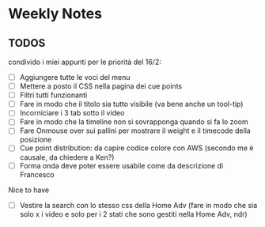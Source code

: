 # Weekly Notes

## TODOS

condivido i miei appunti per le priorità del 16/2:

- [ ] Aggiungere tutte le voci del menu
- [ ] Mettere a posto il CSS nella pagina dei cue points
- [ ] Filtri tutti funzionanti
- [ ] Fare in modo che il titolo sia tutto visibile (va bene anche un tool-tip)
- [ ] Incorniciare i 3 tab sotto il video
- [ ] Fare in modo che la timeline non si sovrapponga quando si fa lo zoom
- [ ] Fare Onmouse over sui pallini per mostrare il weight e il timecode della posizione
- [ ] Cue point distribution: da capire codice colore con AWS (secondo me è causale, da chiedere a Ken?)
- [ ] Forma onda deve poter essere usabile come da descrizione di Francesco

Nice to have

- [ ] Vestire la search con lo stesso css della Home Adv (fare in modo che sia solo x i video e solo per i 2 stati che sono gestiti nella Home Adv, ndr)
